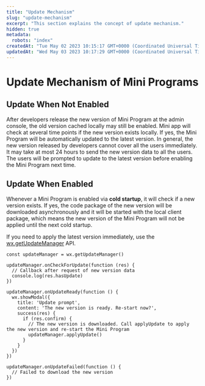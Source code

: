 ```yaml
---
title: "Update Mechanism"
slug: "update-mechanism"
excerpt: "This section explains the concept of update mechanism."
hidden: true
metadata: 
  robots: "index"
createdAt: "Tue May 02 2023 10:15:17 GMT+0000 (Coordinated Universal Time)"
updatedAt: "Wed May 03 2023 10:17:29 GMT+0000 (Coordinated Universal Time)"
---
```

# Update Mechanism of Mini Programs

## Update When Not Enabled

After developers release the new version of Mini Program at the admin console, the old version cached locally may still be enabled. Mini app will check at several time points if the new version exists locally. If yes, the Mini Program will be automatically updated to the latest version. In general, the new version released by developers cannot cover all the users immediately. It may take at most 24 hours to send the new version data to all the users. The users will be prompted to update to the latest version before enabling the Mini Program next time.

## Update When Enabled

Whenever a Mini Program is enabled via **cold startup**, it will check if a new version exists. If yes, the code package of the new version will be downloaded asynchronously and it will be started with the local client package, which means the new version of the Mini Program will not be applied until the next cold startup.

If you need to apply the latest version immediately, use the [wx.getUpdateManager](<>) API.

```Text code
const updateManager = wx.getUpdateManager()

updateManager.onCheckForUpdate(function (res) {
  // Callback after request of new version data
  console.log(res.hasUpdate)
})

updateManager.onUpdateReady(function () {
  wx.showModal({
    title: 'Update prompt',
    content: 'The new version is ready. Re-start now?',
    success(res) {
      if (res.confirm) {
        // The new version is downloaded. Call applyUpdate to apply the new version and re-start the Mini Program
        updateManager.applyUpdate()
      }
    }
  })
})

updateManager.onUpdateFailed(function () {
  // Failed to download the new version
})
```
